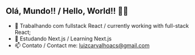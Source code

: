 ## Olá, Mundo!! / Hello, World!! 👋🌐

- 🔭 Trabalhando com fullstack React / currently working with full-stack React;
- 🌱 Estudando Next.js / Learning Next.js
- 📫 Contato / Contact me: luizcarvalhoacs@gmail.com

